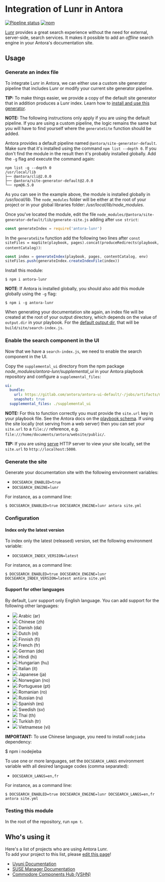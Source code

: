 # Integration of Lunr in Antora

[![Pipeline status](https://gitlab.com/antora/antora-lunr-extension/badges/main/pipeline.svg)](https://gitlab.com/antora/antora-lunr-extension/-/commits/main)
[![npm](https://img.shields.io/npm/v/antora-lunr.svg)](https://www.npmjs.org/package/antora-lunr)

[Lunr](https://lunrjs.com/) provides a great search experience without the need for external, server-side, search services.
It makes it possible to add an *offline* search engine in your Antora's documentation site.

## Usage

### Generate an index file

To integrate Lunr in Antora, we can either use a custom site generator pipeline that includes Lunr or modify your current site generator pipeline.

**TIP:**
To make things easier, we provide a copy of the default site generator that in addition produces a Lunr index. Learn how to [install and use this generator](https://github.com/Mogztter/antora-site-generator-lunr).

**NOTE:**
The following instructions only apply if you are using the default pipeline.
If you are using a custom pipeline, the logic remains the same but you will have to find yourself where the `generateSite` function should be added.

Antora provides a default pipeline named `@antora/site-generator-default`.
Make sure that it's installed using the command `npm list --depth 0`.
If you don't find the module in the result then it's probably installed globally.
Add the `-g` flag and execute the command again:

```
npm list -g --depth 0
/usr/local/lib
├── @antora/cli@2.0.0
├── @antora/site-generator-default@2.0.0
└── npm@6.5.0
```

As you can see in the example above, the module is installed globally in _/usr/local/lib_.
The `node_modules` folder will be either at the root of your project or in your global libraries folder: _/usr/local/lib/node_modules_.

Once you've located the module, edit the file `node_modules/@antora/site-generator-default/lib/generate-site.js` adding after `use strict`:

```js
const generateIndex = require('antora-lunr')
```

In the `generateSite` function add the following two lines after `const siteFiles = mapSite(playbook, pages).concat(produceRedirects(playbook, contentCatalog))`:

```js
const index = generateIndex(playbook, pages, contentCatalog, env)
siteFiles.push(generateIndex.createIndexFile(index))
```

Install this module:

```console
$ npm i antora-lunr
```

**NOTE**:
If Antora is installed globally, you should also add this module globally using the `-g` flag:

```console
$ npm i -g antora-lunr
```

When generating your documentation site again, an index file will be created at the root of your output directory,
which depends on the value of `output.dir` in your playbook.
For the [default output dir](https://docs.antora.org/antora/2.0/playbook/configure-output/#default-output-dir),
that will be `build/site/search-index.js`.

### Enable the search component in the UI

Now that we have a `search-index.js`, we need to enable the search component in the UI.

Copy the `supplemental_ui` directory from the npm package *node_modules/antora-lunr/supplemental_ui* in your Antora playbook repository and configure a `supplemental_files`:

```yml
ui:
  bundle:
    url: https://gitlab.com/antora/antora-ui-default/-/jobs/artifacts/master/raw/build/ui-bundle.zip?job=bundle-stable
    snapshot: true
  supplemental_files: ./supplemental_ui
```

**NOTE:** For this to function correctly you must provide the `site.url` key in your playbook file.
See the Antora docs on the [playbook schema](https://docs.antora.org/antora/1.1/playbook/playbook-schema/).
If using the site locally (not serving from a web server) then you can set your `site.url` to a `file://` reference, e.g. `file:///home/documents/antora/website/public/`.

**TIP:** If you are using [serve](https://www.npmjs.com/package/serve) HTTP server to view your site locally,
set the `site.url` to `http://localhost:5000`.

### Generate the site

Generate your documentation site with the following environment variables:

* `DOCSEARCH_ENABLED=true`
* `DOCSEARCH_ENGINE=lunr`

For instance, as a command line:

```console
$ DOCSEARCH_ENABLED=true DOCSEARCH_ENGINE=lunr antora site.yml
```

### Configuration

#### Index only the latest version

To index only the latest (released) version, set the following environment variable:

* `DOCSEARCH_INDEX_VERSION=latest`

For instance, as a command line:

```console
$ DOCSEARCH_ENABLED=true DOCSEARCH_ENGINE=lunr DOCSEARCH_INDEX_VERSION=latest antora site.yml
```

#### Support for other languages

By default, Lunr support only English language.
You can add support for the following other languages:

* ![](https://raw.githubusercontent.com/madebybowtie/FlagKit/master/Assets/PNG/IQ.png) Arabic (ar)
* ![](https://raw.githubusercontent.com/madebybowtie/FlagKit/master/Assets/PNG/CN.png) Chinese (zh)
* ![](https://raw.githubusercontent.com/madebybowtie/FlagKit/master/Assets/PNG/DK.png) Danish (da)
* ![](https://raw.githubusercontent.com/madebybowtie/FlagKit/master/Assets/PNG/NL.png) Dutch (nl)
* ![](https://raw.githubusercontent.com/madebybowtie/FlagKit/master/Assets/PNG/FI.png) Finnish (fi)
* ![](https://raw.githubusercontent.com/madebybowtie/FlagKit/master/Assets/PNG/FR.png) French (fr)
* ![](https://raw.githubusercontent.com/madebybowtie/FlagKit/master/Assets/PNG/DE.png) German (de)
* ![](https://raw.githubusercontent.com/madebybowtie/FlagKit/master/Assets/PNG/IN.png) Hindi (hi)
* ![](https://raw.githubusercontent.com/madebybowtie/FlagKit/master/Assets/PNG/HU.png) Hungarian (hu)
* ![](https://raw.githubusercontent.com/madebybowtie/FlagKit/master/Assets/PNG/IT.png) Italian (it)
* ![](https://raw.githubusercontent.com/madebybowtie/FlagKit/master/Assets/PNG/JP.png) Japanese (ja)
* ![](https://raw.githubusercontent.com/madebybowtie/FlagKit/master/Assets/PNG/NO.png) Norwegian (no)
* ![](https://raw.githubusercontent.com/madebybowtie/FlagKit/master/Assets/PNG/PT.png) Portuguese (pt)
* ![](https://raw.githubusercontent.com/madebybowtie/FlagKit/master/Assets/PNG/RO.png) Romanian (ro)
* ![](https://raw.githubusercontent.com/madebybowtie/FlagKit/master/Assets/PNG/RU.png) Russian (ru)
* ![](https://raw.githubusercontent.com/madebybowtie/FlagKit/master/Assets/PNG/ES.png) Spanish (es)
* ![](https://raw.githubusercontent.com/madebybowtie/FlagKit/master/Assets/PNG/SE.png) Swedish (sv)
* ![](https://raw.githubusercontent.com/madebybowtie/FlagKit/master/Assets/PNG/TH.png) Thai (th)
* ![](https://raw.githubusercontent.com/madebybowtie/FlagKit/master/Assets/PNG/TR.png) Turkish (tr)
* ![](https://raw.githubusercontent.com/madebybowtie/FlagKit/master/Assets/PNG/VN.png) Vietnamese (vi)

**IMPORTANT:** To use Chinese language, you need to install `nodejieba` dependency:

   $ npm i nodejieba

To use one or more languages, set the `DOCSEARCH_LANGS` environment variable with all desired language codes (comma separated):

* `DOCSEARCH_LANGS=en,fr`

For instance, as a command line:

```console
$ DOCSEARCH_ENABLED=true DOCSEARCH_ENGINE=lunr DOCSEARCH_LANGS=en,fr antora site.yml
```

### Testing this module

In the root of the repository, run `npm t`.

## Who's using it

Here's a list of projects who are using Antora Lunr.   
To add your project to this list, please [edit this page](https://github.com/Mogztter/antora-lunr/edit/main/README.md)!

- [Uyuni Documentation](https://www.uyuni-project.org/uyuni-docs/)
- [SUSE Manager Documentation](https://documentation.suse.com/external-tree/en-us/suma/4.0/suse-manager/index.html)
- [Commodore Components Hub (VSHN)](https://hub.syn.tools/hub/index.html)
